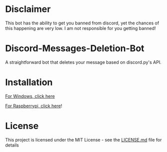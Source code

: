 # Disclaimer

This bot has the ability to get you banned from discord, yet the chances of this happening are very low. I am not responsible for you getting banned!

# Discord-Messages-Deletion-Bot

A straightforward bot that deletes your message based on discord.py's API.

# Installation

  [For Windows, click here](https://github.com/josephistired/Discord-Message-Deletion-Bot/releases/tag/Windows-Version)

  [For Raspberrypi, click here](https://github.com/josephistired/Discord-Message-Deletion-Bot/releases/tag/RaspberryPi-Version)!
  
# License 

This project is licensed under the MIT License - see the [LICENSE.md](LICENSE) file for details
